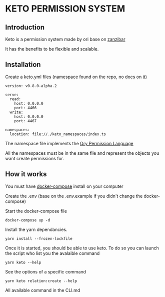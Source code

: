 # KETO PERMISSION SYSTEM

## Introduction
Keto is a permission system made by ori base on [zanzibar](https://research.google/pubs/pub48190/)

It has the benefits to be flexible and scalable.

## Installation
Create a keto.yml files (namespace found on the repo, no docs on [it](https://github.com/ory/keto/blob/a4b41bdb56bf93a1be1a969a0e7fef1670d260eb/contrib/rewrites-example/keto.yaml#L4))

```
version: v0.8.0-alpha.2

serve:
  read:
    host: 0.0.0.0
    port: 4466
  write:
    host: 0.0.0.0
    port: 4467

namespaces:
  location: file://./keto_namespaces/index.ts
```

The namespace file implements the [Ory Permission Language](https://www.ory.sh/docs/keto/#ory-permission-language)

All the namespaces must be in the same file and represent the objects you want create permissions for.

## How it works
You must have [docker-compose](https://docs.docker.com/compose/install/) install on your computer

Create the .env (base on the .env.example if you didn't change the docker-compose)

Start the docker-compose file
```
docker-compose up -d
```

Install the yarn dependancies.
```
yarn install --frozen-lockfile
```

Once it is started, you should be able to use keto. To do so you can launch the script who list you the avalaible command
```
yarn keto --help
```

See the options of a specific command
```
yarn keto relation:create --help
```

All available command in the CLI.md